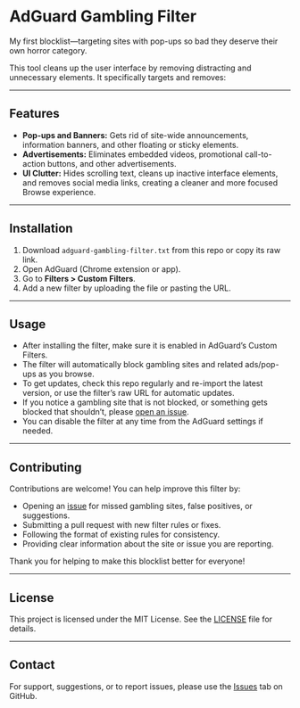 # AdGuard Gambling Filter

My first blocklist—targeting sites with pop-ups so bad they deserve their own horror category.

This tool cleans up the user interface by removing distracting and unnecessary elements. It specifically targets and removes:

---

## Features

- **Pop-ups and Banners:** Gets rid of site-wide announcements, information banners, and other floating or sticky elements.
- **Advertisements:** Eliminates embedded videos, promotional call-to-action buttons, and other advertisements.
- **UI Clutter:** Hides scrolling text, cleans up inactive interface elements, and removes social media links, creating a cleaner and more focused Browse experience.

---

## Installation

1. Download `adguard-gambling-filter.txt` from this repo or copy its raw link.
2. Open AdGuard (Chrome extension or app).
3. Go to **Filters > Custom Filters**.
4. Add a new filter by uploading the file or pasting the URL.

---

## Usage

- After installing the filter, make sure it is enabled in AdGuard’s Custom Filters.
- The filter will automatically block gambling sites and related ads/pop-ups as you browse.
- To get updates, check this repo regularly and re-import the latest version, or use the filter’s raw URL for automatic updates.
- If you notice a gambling site that is not blocked, or something gets blocked that shouldn’t, please [open an issue](https://github.com/mende666/adguard-filters-gambling/issues).
- You can disable the filter at any time from the AdGuard settings if needed.

---

## Contributing

Contributions are welcome! You can help improve this filter by:

- Opening an [issue](https://github.com/mende666/adguard-filters-gambling/issues) for missed gambling sites, false positives, or suggestions.
- Submitting a pull request with new filter rules or fixes.
- Following the format of existing rules for consistency.
- Providing clear information about the site or issue you are reporting.

Thank you for helping to make this blocklist better for everyone!

---

## License

This project is licensed under the MIT License.
See the [LICENSE](./LICENSE) file for details.

---

## Contact

For support, suggestions, or to report issues, please use the [Issues](https://github.com/mende666/adguard-filters-gambling/issues) tab on GitHub.
